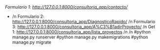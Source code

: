 *Formulario 1: http://127.0.0.1:8000/consultoria_app/contacto/*
*  /n
Formulario 2: http://127.0.0.1:8000/consultoria_app/DiagnosticoRapido/ /n 
Formulario 3: http://127.0.0.1:8000/consultoria_app/A%C3%B1adirProyecto/  /n
Get 1: http://127.0.0.1:8000/consultoria_app/lista_proyectos /n
/n
#python manage.py runserver #python manage.py makemigrations #python manage.py migrate
